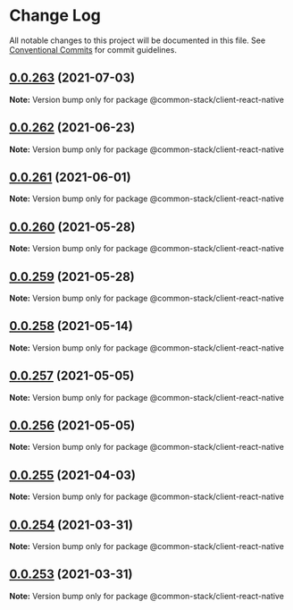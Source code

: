 # Change Log

All notable changes to this project will be documented in this file.
See [Conventional Commits](https://conventionalcommits.org) for commit guidelines.

## [0.0.263](https://github.com/cdmbase/fullstack-pro/compare/v0.0.262...v0.0.263) (2021-07-03)

**Note:** Version bump only for package @common-stack/client-react-native





## [0.0.262](https://github.com/cdmbase/fullstack-pro/compare/v0.0.261...v0.0.262) (2021-06-23)

**Note:** Version bump only for package @common-stack/client-react-native





## [0.0.261](https://github.com/cdmbase/fullstack-pro/compare/v0.0.260...v0.0.261) (2021-06-01)

**Note:** Version bump only for package @common-stack/client-react-native





## [0.0.260](https://github.com/cdmbase/fullstack-pro/compare/v0.0.259...v0.0.260) (2021-05-28)

**Note:** Version bump only for package @common-stack/client-react-native





## [0.0.259](https://github.com/cdmbase/fullstack-pro/compare/v0.0.258...v0.0.259) (2021-05-28)

**Note:** Version bump only for package @common-stack/client-react-native





## [0.0.258](https://github.com/cdmbase/fullstack-pro/compare/v0.0.257...v0.0.258) (2021-05-14)

**Note:** Version bump only for package @common-stack/client-react-native





## [0.0.257](https://github.com/cdmbase/fullstack-pro/compare/v0.0.256...v0.0.257) (2021-05-05)

**Note:** Version bump only for package @common-stack/client-react-native





## [0.0.256](https://github.com/cdmbase/fullstack-pro/compare/v0.0.255...v0.0.256) (2021-05-05)

**Note:** Version bump only for package @common-stack/client-react-native





## [0.0.255](https://github.com/cdmbase/fullstack-pro/compare/v0.0.254...v0.0.255) (2021-04-03)

**Note:** Version bump only for package @common-stack/client-react-native





## [0.0.254](https://github.com/cdmbase/fullstack-pro/compare/v0.0.253...v0.0.254) (2021-03-31)

**Note:** Version bump only for package @common-stack/client-react-native





## [0.0.253](https://github.com/cdmbase/fullstack-pro/compare/v0.0.252...v0.0.253) (2021-03-31)

**Note:** Version bump only for package @common-stack/client-react-native
